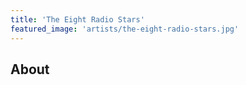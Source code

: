 ```yaml
---
title: 'The Eight Radio Stars'
featured_image: 'artists/the-eight-radio-stars.jpg'
---
```


## About


